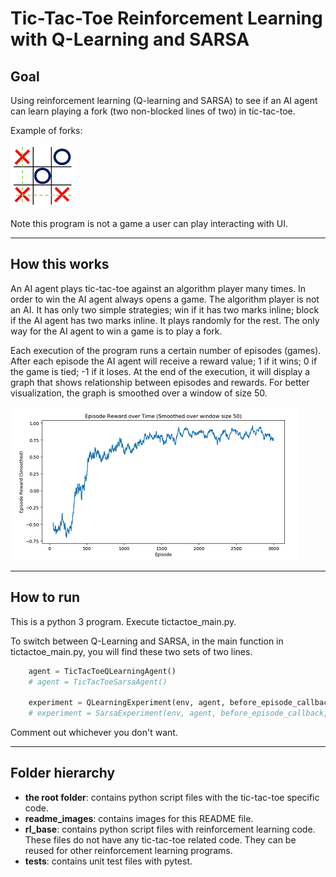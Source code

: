 # Tic-Tac-Toe Reinforcement Learning with Q-Learning and SARSA

## Goal
Using reinforcement learning (Q-learning and SARSA) to see if an AI agent can learn playing a fork (two non-blocked lines of two) in tic-tac-toe.

Example of forks:

![alt text](./readme_images/tictactoe_fork.png "Fork")



Note this program is not a game a user can play interacting with UI.

---
## How this works
An AI agent plays tic-tac-toe against an algorithm player many times. In order to win the AI agent always opens a game. The algorithm player is not an AI. It has only two simple strategies; win if it has two marks inline; block if the AI agent has two marks inline. It plays randomly for the rest. The only way for the AI agent to win a game is to play a fork.

Each execution of the program runs a certain number of episodes (games). After each episode the AI agent will receive a reward value; 1 if it wins; 0 if the game is tied; -1 if it loses. At the end of the execution, it will display a graph that shows relationship between episodes and rewards. For better visualization, the graph is smoothed over a window of size 50.

![alt text](./readme_images/tictactoe_graph.png "Graph")

---
## How to run
This is a python 3 program. Execute tictactoe_main.py.

To switch between Q-Learning and SARSA, in the main function in tictactoe_main.py, you will find these two sets of two lines.
```python
    agent = TicTacToeQLearningAgent()
    # agent = TicTacToeSarsaAgent()

    experiment = QLearningExperiment(env, agent, before_episode_callback, after_episode_callback)
    # experiment = SarsaExperiment(env, agent, before_episode_callback, after_episode_callback)
```
Comment out whichever you don't want.

---
## Folder hierarchy
* **the root folder**: contains python script files with the tic-tac-toe specific code.
* **readme_images**: contains images for this README file.
* **rl_base**: contains python script files with reinforcement learning code. These files do not have any tic-tac-toe related code. They can be reused for other reinforcement learning programs.
* **tests**: contains unit test files with pytest.
